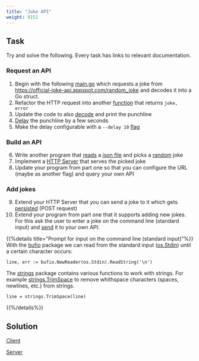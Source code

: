 ```yaml
---
title: "Joke API"
weight: 9151
---
```


## Task

Try and solve the following. Every task has links to relevant documentation.

### Request an API
1. Begin with the following [main.go](main.txt) which requests a joke from https://official-joke-api.appspot.com/random_joke and decodes it into a Go struct.
2. Refactor the HTTP request into another [function](/docs/basics/functions/) that returns `joke, error`
3. Update the code to also [decode](/docs/standard-library/json/) and print the punchline
4. [Delay](https://pkg.go.dev/time#Sleep) the punchline by a few seconds
5. Make the delay configurable with a `--delay 10` [flag](https://pkg.go.dev/flag)

### Build an API
6. Write another program that [reads](https://pkg.go.dev/os#ReadFile) a [json file](https://github.com/15Dkatz/official_joke_api/blob/master/jokes/index.json) and picks a [random](https://pkg.go.dev/math/rand#Intn) joke
7. Implement a [HTTP Server](/docs/standard-library/http-server/) that serves the picked joke
8. Update your program from part one so that you can configure the URL (maybe as another flag) and query your own API

### Add jokes
9. Extend your HTTP Server that you can send a joke to it which gets [persisted](/docs/standard-library/io/) (POST request)
10. Extend your program from part one that it supports adding new jokes. For this ask the user to enter a joke on the command line (standard input) and [send](/docs/standard-library/http-client/) it to your own API.

{{%details title="Prompt for input on the command line (standard input)"%}}
With the [bufio](https://pkg.go.dev/bufio) package we can read from the standard input ([os.Stdin](https://pkg.go.dev/os#Stdin)) until a certain character occurs:

```golang
line, err := bufio.NewReader(os.Stdin).ReadString('\n')
```

The [strings](https://pkg.go.dev/strings) package contains various functions to work with strings. For example [strings.TrimSpace](https://pkg.go.dev/strings#TrimSpace) to remove whithspace characters (spaces, newlines, etc.) from strings.

```golang
line = strings.TrimSpace(line)
```
{{%/details%}}

## Solution

[Client](https://github.com/acend/go-basics-training-examples/tree/master/joke-api-client)

[Server](https://github.com/acend/go-basics-training-examples/tree/master/joke-api-server)
